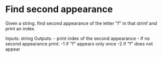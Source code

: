 # Find second appearance  

  Given a string.
     find second appearance of the letter "f" in that strinf and print an index.
  
  Inputs:
      string
  Outputs:
      - print index of the second appearance
      - if no second appearance print:
           -1 if "f" appears only once
           -2 if "f" does not appear

